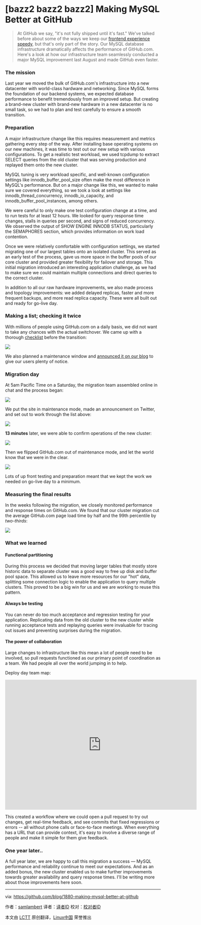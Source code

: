 [bazz2 bazz2 bazz2]
Making MySQL Better at GitHub
================================================================================
> At GitHub we say, "it's not fully shipped until it's fast." We've talked before about some of the ways we keep our [frontend experience speedy][1], but that's only part of the story. Our MySQL database infrastructure dramatically affects the performance of GitHub.com. Here's a look at how our infrastructure team seamlessly conducted a major MySQL improvement last August and made GitHub even faster.

### The mission ###

Last year we moved the bulk of GitHub.com's infrastructure into a new datacenter with world-class hardware and networking. Since MySQL forms the foundation of our backend systems, we expected database performance to benefit tremendously from an improved setup. But creating a brand-new cluster with brand-new hardware in a new datacenter is no small task, so we had to plan and test carefully to ensure a smooth transition. 

### Preparation ###

A major infrastructure change like this requires measurement and metrics gathering every step of the way. After installing base operating systems on our new machines, it was time to test out our new setup with various configurations. To get a realistic test workload, we used tcpdump to extract SELECT queries from the old cluster that was serving production and replayed them onto the new cluster.

MySQL tuning is very workload specific, and well-known configuration settings like innodb_buffer_pool_size often make the most difference in MySQL's performance. But on a major change like this, we wanted to make sure we covered everything, so we took a look at settings like innodb_thread_concurrency, innodb_io_capacity, and innodb_buffer_pool_instances, among others.

We were careful to only make one test configuration change at a time, and to run tests for at least 12 hours. We looked for query response time changes, stalls in queries per second, and signs of reduced concurrency. We observed the output of SHOW ENGINE INNODB STATUS, particularly the SEMAPHORES section, which provides information on work load contention.

Once we were relatively comfortable with configuration settings, we started migrating one of our largest tables onto an isolated cluster. This served as an early test of the process, gave us more space in the buffer pools of our core cluster and provided greater flexibility for failover and storage. This initial migration introduced an interesting application challenge, as we had to make sure we could maintain multiple connections and direct queries to the correct cluster.

In addition to all our raw hardware improvements, we also made process and topology improvements: we added delayed replicas, faster and more frequent backups, and more read replica capacity. These were all built out and ready for go-live day.

### Making a list; checking it twice ###

With millions of people using GitHub.com on a daily basis, we did not want to take any chances with the actual switchover. We came up with a thorough [checklist][2] before the transition:

![](https://cloud.githubusercontent.com/assets/1155781/4116929/13fc6f50-328b-11e4-837b-922aad3055a8.png)

We also planned a maintenance window and [announced it on our blog][3] to give our users plenty of notice.

### Migration day ###

At 5am Pacific Time on a Saturday, the migration team assembled online in chat and the process began:

![](https://cloud.githubusercontent.com/assets/1155781/4060850/39f52cd4-2df3-11e4-9aca-1f54a4870d24.png)

We put the site in maintenance mode, made an announcement on Twitter, and set out to work through the list above:

![](https://cloud.githubusercontent.com/assets/1155781/4060864/54ff6bac-2df3-11e4-95da-b059c0ec668f.png)

**13 minutes** later, we were able to confirm operations of the new cluster:

![](https://cloud.githubusercontent.com/assets/1155781/4060870/6a4c0060-2df3-11e4-8dab-654562fe628d.png)

Then we flipped GitHub.com out of maintenance mode, and let the world know that we were in the clear.

![](https://cloud.githubusercontent.com/assets/1155781/4060878/79b9884c-2df3-11e4-98ed-d11818c8915a.png)

Lots of up front testing and preparation meant that we kept the work we needed on go-live day to a minimum.

### Measuring the final results ###

In the weeks following the migration, we closely monitored performance and response times on GitHub.com. We found that our cluster migration cut the average GitHub.com page load time by half and the 99th percentile by *two-thirds*:

![](https://cloud.githubusercontent.com/assets/1155781/4060886/9106e54e-2df3-11e4-8fda-a4c64c229ba1.png)

### What we learned ###

#### Functional partitioning ####

During this process we decided that moving larger tables that mostly store historic data to separate cluster was a good way to free up disk and buffer pool space. This allowed us to leave more resources for our "hot" data, splitting some connection logic to enable the application to query multiple clusters. This proved to be a big win for us and we are working to reuse this pattern.

#### Always be testing ####

You can never do too much acceptance and regression testing for your application. Replicating data from the old cluster to the new cluster while running acceptance tests and replaying queries were invaluable for tracing out issues and preventing surprises during the migration.

#### The power of collaboration ####

Large changes to infrastructure like this mean a lot of people need to be involved, so pull requests functioned as our primary point of coordination as a team. We had people all over the world jumping in to help.

Deploy day team map:

<iframe width="620" height="420" frameborder="0" src="https://render.githubusercontent.com/view/geojson?url=https://gist.githubusercontent.com/anonymous/5fa29a7ccbd0101630da/raw/map.geojson"></iframe>

This created a workflow where we could open a pull request to try out changes, get real-time feedback, and see commits that fixed regressions or errors -- all without phone calls or face-to-face meetings. When everything has a URL that can provide context, it's easy to involve a diverse range of people and make it simple for them give feedback.

### One year later.. ###

A full year later, we are happy to call this migration a success — MySQL performance and reliability continue to meet our expectations. And as an added bonus, the new cluster enabled us to make further improvements towards greater availability and query response times. I'll be writing more about those improvements here soon.

--------------------------------------------------------------------------------

via: https://github.com/blog/1880-making-mysql-better-at-github

作者：[samlambert][a]
译者：[译者ID](https://github.com/译者ID)
校对：[校对者ID](https://github.com/校对者ID)

本文由 [LCTT](https://github.com/LCTT/TranslateProject) 原创翻译，[Linux中国](http://linux.cn/) 荣誉推出

[a]:https://github.com/samlambert
[1]:https://github.com/blog/1756-optimizing-large-selector-sets
[2]:https://help.github.com/articles/writing-on-github#task-lists
[3]:https://github.com/blog/1603-site-maintenance-august-31st-2013
